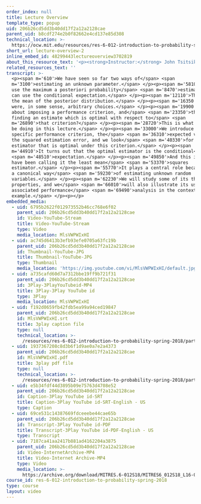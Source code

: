```yaml
---
order_index: null
title: Lecture Overview
template_type: popup
uid: 206b26cd5dd3b40dd17f2a12a2128cae
parent_uid: b8cdf274e2b0f82662e4cd137e85d308
technical_location: >-
  https://ocw.mit.edu/resources/res-6-012-introduction-to-probability-spring-2018/part-ii-inference-limit-theorems/lecture-overview-2
short_url: lecture-overview-2
inline_embed_id: 48299443lectureoverview3702819
about_this_resource_text: '<p><strong>Instructor:</strong> John Tsitsiklis</p>'
related_resources_text: ''
transcript: >-
  <p><span m='610'>We have seen so far two ways of</span> <span
  m='3100'>estimating an unknown parameter.</span> </p><p><span m='5810'>We can
  use the maximum a posteriori probability</span> <span m='8470'>estimate, or we
  can use the conditional expectation.</span> </p><p><span m='12110'>That is,
  the mean of the posterior distribution.</span> </p><p><span m='16350'>These
  were, in some sense, arbitrary choices.</span> </p><p><span m='19900'>How
  about imposing a performance criterion, and</span> <span m='23350'>then
  finding an estimate which is optimal with respect to</span> <span
  m='26890'>that criterion?</span> </p><p><span m='28720'>This is what we will
  be doing in this lecture.</span> </p><p><span m='33000'>We introduce a
  specific performance criterion, the</span> <span m='36310'>expected value of
  the squared estimation error, and we look</span> <span m='40330'>for an
  estimator that is optimal under this criterion.</span> </p><p><span
  m='44910'>It turns out that the optimal estimator is the conditional</span>
  <span m='48510'>expectation.</span> </p><p><span m='49850'>And this is why we
  have been calling it the least mean</span> <span m='53370'>squares
  estimator.</span> </p><p><span m='55770'>It plays a central role because it is
  a canonical way</span> <span m='59230'>of estimating unknown random
  variables.</span> </p><p><span m='62230'>We will study some of its theoretical
  properties, and we</span> <span m='66010'>will also illustrate its use and the
  associated performance</span> <span m='69490'>analysis in the context of an
  example.</span> </p><p></p>
embedded_media:
  - uid: 6795b2622f012973552b46cc768e6f02
    parent_uid: 206b26cd5dd3b40dd17f2a12a2128cae
    id: Video-YouTube-Stream
    title: Video-YouTube-Stream
    type: Video
    media_location: MlsVWPWIxHI
  - uid: ac745d6413b3efb93efe0705a63fc19b
    parent_uid: 206b26cd5dd3b40dd17f2a12a2128cae
    id: Thumbnail-YouTube-JPG
    title: Thumbnail-YouTube-JPG
    type: Thumbnail
    media_location: 'https://img.youtube.com/vi/MlsVWPWIxHI/default.jpg'
  - uid: a735cafd60d7a7312bbe19ff9b721f31
    parent_uid: 206b26cd5dd3b40dd17f2a12a2128cae
    id: 3Play-3PlayYouTubeid-MP4
    title: 3Play-3Play YouTube id
    type: 3Play
    media_location: MlsVWPWIxHI
  - uid: f192d0659fb42fdb5ea99a94ced19847
    parent_uid: 206b26cd5dd3b40dd17f2a12a2128cae
    id: MlsVWPWIxHI.srt
    title: 3play caption file
    type: null
    technical_location: >-
      /resources/res-6-012-introduction-to-probability-spring-2018/part-ii-inference-limit-theorems/lecture-overview-2/MlsVWPWIxHI.srt
  - uid: 1937367208c8d3b6f1d9ae0a7e2a4373
    parent_uid: 206b26cd5dd3b40dd17f2a12a2128cae
    id: MlsVWPWIxHI.pdf
    title: 3play pdf file
    type: null
    technical_location: >-
      /resources/res-6-012-introduction-to-probability-spring-2018/part-ii-inference-limit-theorems/lecture-overview-2/MlsVWPWIxHI.pdf
  - uid: e5b34fdf44d3895b09e75763d4708e52
    parent_uid: 206b26cd5dd3b40dd17f2a12a2128cae
    id: Caption-3Play YouTube id-SRT
    title: Caption-3Play YouTube id-SRT-English - US
    type: Caption
  - uid: 69ce531c14387669fdceeebe44cae65b
    parent_uid: 206b26cd5dd3b40dd17f2a12a2128cae
    id: Transcript-3Play YouTube id-PDF
    title: Transcript-3Play YouTube id-PDF-English - US
    type: Transcript
  - uid: 7187ca41aa2417b881ad4162204a3875
    parent_uid: 206b26cd5dd3b40dd17f2a12a2128cae
    id: Video-InternetArchive-MP4
    title: Video-Internet Archive-MP4
    type: Video
    media_location: >-
      https://archive.org/download/MITRES.6-012S18/MITRES6_012S18_L16-01_300k.mp4
course_id: res-6-012-introduction-to-probability-spring-2018
type: course
layout: video
---
```

